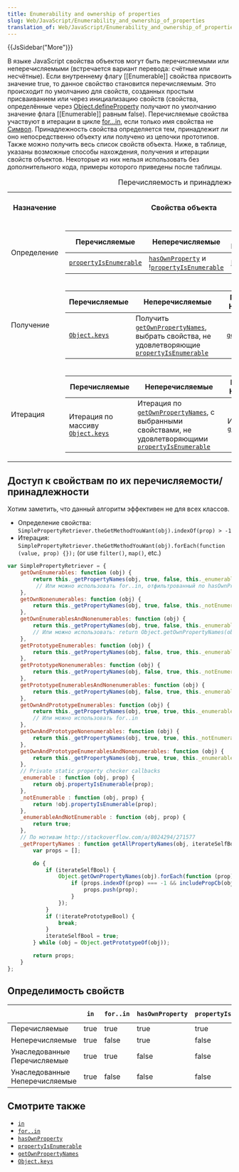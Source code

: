 ```yaml
---
title: Enumerability and ownership of properties
slug: Web/JavaScript/Enumerability_and_ownership_of_properties
translation_of: Web/JavaScript/Enumerability_and_ownership_of_properties
---
```

{{JsSidebar("More")}}

В языке JavaScript свойства объектов могут быть перечисляемыми или неперечисляемыми (встречается вариант перевода: счётные или несчётные). Если внутреннему флагу \[\[Enumerable]] свойства присвоить значение true, то данное свойство становится перечисляемым. Это происходит по умолчанию для свойств, созданных простым присваиванием или через инициализацию свойств (свойства, определённые через [Object.defineProperty](/ru/docs/Web/JavaScript/Reference/Global_Objects/Object/defineProperty) получают по умолчанию значение флага \[\[Enumerable]] равным false). Перечисляемые свойства участвуют в итерации в цикле [for...in](/ru/docs/Web/JavaScript/Reference/Statements/for...in), если только имя свойства не [Символ](/ru/docs/Web/JavaScript/Reference/Global_Objects/Symbol). Принадлежность свойства определяется тем, принадлежит ли оно непосредственно объекту или получено из цепочки прототипов. Также можно получить весь список свойств объекта. Ниже, в таблице, указаны возможные способы нахождения, получения и итерации свойств объектов. Некоторые из них нельзя использовать без дополнительного кода, примеры которого приведены после таблицы.

<table>
  <caption>
    Перечисляемость и принадлежность свойств - встроенные методы определения,
    получения и итерации
  </caption>
  <tbody>
    <tr>
      <th>Назначение</th>
      <th>Свойства объекта</th>
      <th>Свойства объекта и его прототипов</th>
      <th>Свойства из цепочки прототипов</th>
    </tr>
    <tr>
      <td>Определение</td>
      <td>
        <table>
          <thead>
            <tr>
              <th scope="col">Перечисляемые</th>
              <th scope="col">Неперечисляемые</th>
              <th scope="col">Перечисляемые и Неперечисляемые</th>
            </tr>
          </thead>
          <tbody>
            <tr>
              <td>
                <code
                  ><a
                    href="/ru/docs/JavaScript/Reference/Global_Objects/Object/propertyIsEnumerable"
                    title="/en-US/docs/JavaScript/Reference/Global_Objects/Object/propertyIsEnumerable"
                    >propertyIsEnumerable</a
                  ></code
                >
              </td>
              <td>
                <code
                  ><a
                    href="/ru/docs/JavaScript/Reference/Global_Objects/Object/hasOwnProperty"
                    title="/en-US/docs/JavaScript/Reference/Global_Objects/Object/hasOwnProperty"
                    >hasOwnProperty</a
                  ></code
                >
                и !<code
                  ><a
                    href="/ru/docs/JavaScript/Reference/Global_Objects/Object/propertyIsEnumerable"
                    title="/en-US/docs/JavaScript/Reference/Global_Objects/Object/propertyIsEnumerable"
                    >propertyIsEnumerable</a
                  ></code
                >
              </td>
              <td>
                <code
                  ><a
                    href="/ru/docs/JavaScript/Reference/Global_Objects/Object/hasOwnProperty"
                    title="/en-US/docs/JavaScript/Reference/Global_Objects/Object/hasOwnProperty"
                    >hasOwnProperty</a
                  ></code
                >
              </td>
            </tr>
          </tbody>
        </table>
      </td>
      <td>Недоступно без дополнительного кода</td>
      <td>Недоступно без дополнительного кода</td>
    </tr>
    <tr>
      <td>Получение</td>
      <td>
        <table>
          <thead>
            <tr>
              <th scope="col">Перечисляемые</th>
              <th scope="col">Неперечисляемые</th>
              <th scope="col">Перечисляемые и Неперечисляемые</th>
            </tr>
          </thead>
          <tbody>
            <tr>
              <td>
                <code
                  ><a
                    href="/ru/docs/JavaScript/Reference/Global_Objects/Object/keys"
                    title="/en-US/docs/JavaScript/Reference/Global_Objects/Object/keys"
                    >Object.keys</a
                  ></code
                >
              </td>
              <td>
                Получить
                <code
                  ><a
                    href="/ru/docs/JavaScript/Reference/Global_Objects/Object/getOwnPropertyNames"
                    title="/en-US/docs/JavaScript/Reference/Global_Objects/Object/getOwnPropertyNames"
                    >getOwnPropertyNames</a
                  ></code
                >, выбрать свойства, не удовлетворяющие
                <code
                  ><a
                    href="/ru/docs/JavaScript/Reference/Global_Objects/Object/propertyIsEnumerable"
                    title="/en-US/docs/JavaScript/Reference/Global_Objects/Object/propertyIsEnumerable"
                    >propertyIsEnumerable</a
                  ></code
                >
              </td>
              <td>
                <code
                  ><a
                    href="/ru/docs/JavaScript/Reference/Global_Objects/Object/getOwnPropertyNames"
                    title="/en-US/docs/JavaScript/Reference/Global_Objects/Object/getOwnPropertyNames"
                    >getOwnPropertyNames</a
                  ></code
                >
              </td>
            </tr>
          </tbody>
        </table>
      </td>
      <td>Недоступно без дополнительного кода</td>
      <td>Недоступно без дополнительного кода</td>
    </tr>
    <tr>
      <td>Итерация</td>
      <td>
        <table>
          <thead>
            <tr>
              <th scope="col">Перечисляемые</th>
              <th scope="col">Неперечисляемые</th>
              <th scope="col">Перечисляемые и Неперечисляемые</th>
            </tr>
          </thead>
          <tbody>
            <tr>
              <td>
                Итерация по массиву
                <code
                  ><a
                    href="/ru/docs/JavaScript/Reference/Global_Objects/Object/keys"
                    title="/en-US/docs/JavaScript/Reference/Global_Objects/Object/keys"
                    >Object.keys</a
                  ></code
                >
              </td>
              <td>
                Итерация по
                <code
                  ><a
                    href="/ru/docs/JavaScript/Reference/Global_Objects/Object/getOwnPropertyNames"
                    title="/en-US/docs/JavaScript/Reference/Global_Objects/Object/getOwnPropertyNames"
                    >getOwnPropertyNames</a
                  ></code
                >, с выбранными свойствами, не удовлетворяющими
                <code
                  ><a
                    href="/ru/docs/JavaScript/Reference/Global_Objects/Object/propertyIsEnumerable"
                    title="/en-US/docs/JavaScript/Reference/Global_Objects/Object/propertyIsEnumerable"
                    >propertyIsEnumerable</a
                  ></code
                >
              </td>
              <td>
                Итерация по
                <code
                  ><a
                    href="/ru/docs/JavaScript/Reference/Global_Objects/Object/getOwnPropertyNames"
                    title="/en-US/docs/JavaScript/Reference/Global_Objects/Object/getOwnPropertyNames"
                    >getOwnPropertyNames</a
                  ></code
                >
              </td>
            </tr>
          </tbody>
        </table>
      </td>
      <td>
        <table>
          <thead>
            <tr>
              <th scope="col">Перечисляемые</th>
              <th scope="col">Неперечисляемые</th>
              <th scope="col">Перечисляемые и Неперечисляемые</th>
            </tr>
          </thead>
          <tbody>
            <tr>
              <td>
                <code
                  ><a
                    href="/ru/docs/JavaScript/Reference/Statements/for...in"
                    title="/en-US/docs/JavaScript/Reference/Statements/for...in"
                    >for..in</a
                  ></code
                >
              </td>
              <td>Недоступно без дополнительного кода</td>
              <td>Недоступно без дополнительного кода</td>
            </tr>
          </tbody>
        </table>
      </td>
      <td>Недоступно без дополнительного кода</td>
    </tr>
  </tbody>
</table>

## Доступ к свойствам по их перечисляемости/принадлежности

Хотим заметить, что данный алгоритм эффективен не для всех классов.

- Определение свойства: `SimplePropertyRetriever.theGetMethodYouWant(obj).indexOf(prop) > -1`
- Итерация: `SimplePropertyRetriever.theGetMethodYouWant(obj).forEach(function (value, prop) {});` (or use `filter()`, `map()`, etc.)

```js
var SimplePropertyRetriever = {
    getOwnEnumerables: function (obj) {
        return this._getPropertyNames(obj, true, false, this._enumerable);
         // Или можно использовать for..in, отфильтрованный по hasOwnProperty или проще: return Object.keys(obj);
    },
    getOwnNonenumerables: function (obj) {
        return this._getPropertyNames(obj, true, false, this._notEnumerable);
    },
    getOwnEnumerablesAndNonenumerables: function (obj) {
        return this._getPropertyNames(obj, true, false, this._enumerableAndNotEnumerable);
        // Или можно использовать: return Object.getOwnPropertyNames(obj);
    },
    getPrototypeEnumerables: function (obj) {
        return this._getPropertyNames(obj, false, true, this._enumerable);
    },
    getPrototypeNonenumerables: function (obj) {
        return this._getPropertyNames(obj, false, true, this._notEnumerable);
    },
    getPrototypeEnumerablesAndNonenumerables: function (obj) {
        return this._getPropertyNames(obj, false, true, this._enumerableAndNotEnumerable);
    },
    getOwnAndPrototypeEnumerables: function (obj) {
        return this._getPropertyNames(obj, true, true, this._enumerable);
        // Или можно использовать for..in
    },
    getOwnAndPrototypeNonenumerables: function (obj) {
        return this._getPropertyNames(obj, true, true, this._notEnumerable);
    },
    getOwnAndPrototypeEnumerablesAndNonenumerables: function (obj) {
        return this._getPropertyNames(obj, true, true, this._enumerableAndNotEnumerable);
    },
    // Private static property checker callbacks
    _enumerable : function (obj, prop) {
        return obj.propertyIsEnumerable(prop);
    },
    _notEnumerable : function (obj, prop) {
        return !obj.propertyIsEnumerable(prop);
    },
    _enumerableAndNotEnumerable : function (obj, prop) {
        return true;
    },
    // По мотивам http://stackoverflow.com/a/8024294/271577
    _getPropertyNames : function getAllPropertyNames(obj, iterateSelfBool, iteratePrototypeBool, includePropCb) {
        var props = [];

        do {
            if (iterateSelfBool) {
                Object.getOwnPropertyNames(obj).forEach(function (prop) {
                    if (props.indexOf(prop) === -1 && includePropCb(obj, prop)) {
                        props.push(prop);
                    }
                });
            }
            if (!iteratePrototypeBool) {
                break;
            }
            iterateSelfBool = true;
        } while (obj = Object.getPrototypeOf(obj));

        return props;
    }
};
```

## Определимость свойств

|                                | `in` | `for..in` | `hasOwnProperty` | `propertyIsEnumerable` | `in Object.keys` | `in Object.getOwnPropertyNames` |
| ------------------------------ | ---- | --------- | ---------------- | ---------------------- | ---------------- | ------------------------------- |
| Перечисляемые                  | true | true      | true             | true                   | true             | true                            |
| Неперечисляемые                | true | false     | true             | false                  | false            | true                            |
| Унаследованные Перечисляемые   | true | true      | false            | false                  | false            | false                           |
| Унаследованные Неперечисляемые | true | false     | false            | false                  | false            | false                           |

## Смотрите также

- [`in`](/ru/docs/JavaScript/Reference/Operators/in)
- [`for..in`](/ru/docs/JavaScript/Reference/Statements/for...in)
- [`hasOwnProperty`](/ru/docs/JavaScript/Reference/Global_Objects/Object/hasOwnProperty)
- [`propertyIsEnumerable`](/ru/docs/JavaScript/Reference/Global_Objects/Object/propertyIsEnumerable)
- [`getOwnPropertyNames`](/ru/docs/JavaScript/Reference/Global_Objects/Object/getOwnPropertyNames)
- [`Object.keys`](/ru/docs/JavaScript/Reference/Global_Objects/Object/keys)
